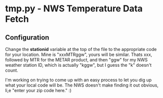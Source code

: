 # tmp.py - NWS Temperature Data Fetch

## Configuration

Change the **stationid** variable at the top of the file to the
appropriate code for your location. Mine is "xxxMTRggw", yours
will be similar. Thats xxx, followed by MTR for the METAR product,
and then "ggw" for my NWS weather station ID, which is actually
"kggw", but I guess the "k" doesn't count.

I'm working on trying to come up with an easy process to let
you dig up what your local code will be. The NWS doesn't make
finding it out obvious, li,e "enter your zip code here." :)

